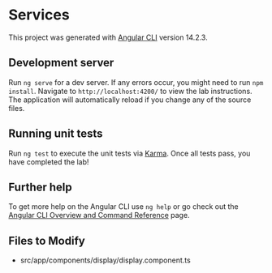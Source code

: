 # Services

This project was generated with [Angular CLI](https://github.com/angular/angular-cli) version 14.2.3.

## Development server

Run `ng serve` for a dev server. If any errors occur, you might need to run `npm install`.  Navigate to `http://localhost:4200/` to view the lab instructions. The application will automatically reload if you change any of the source files.

## Running unit tests

Run `ng test` to execute the unit tests via [Karma](https://karma-runner.github.io). Once all tests pass, you have completed the lab!

## Further help

To get more help on the Angular CLI use `ng help` or go check out the [Angular CLI Overview and Command Reference](https://angular.io/cli) page.

## Files to Modify
- src/app/components/display/display.component.ts
